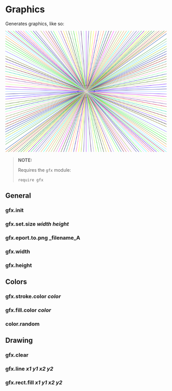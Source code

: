 # Graphics

Generates graphics, like so:

![Star burst](../assets/gfx/test.png)

> **NOTE:**
>
> Requires the `gfx` module:
>
>     require gfx
>

## General

### gfx.init

### gfx.set.size _width_ _height_

### gfx.eport.to.png _filename_A

### gfx.width

### gfx.height

## Colors

### gfx.stroke.color _color_

### gfx.fill.color _color_

### color.random

## Drawing

### gfx.clear

### gfx.line _x1_ _y1_ _x2_ _y2_

### gfx.rect.fill _x1_ _y1_ _x2_ _y2_
